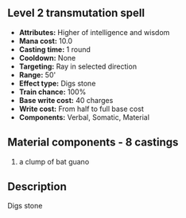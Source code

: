 ## Level 2 transmutation spell

- **Attributes:** Higher of intelligence and wisdom
- **Mana cost:** 10.0
- **Casting time:** 1 round
- **Cooldown:** None
- **Targeting:** Ray in selected direction
- **Range:** 50'
- **Effect type:** Digs stone
- **Train chance:** 100%
- **Base write cost:** 40 charges
- **Write cost:** From half to full base cost
- **Components:** Verbal, Somatic, Material

## Material components - 8 castings

1. a clump of bat guano

## Description

Digs stone

